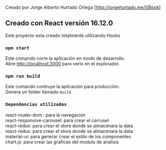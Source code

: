 Creado por Jorge Alberto Hurtado Ortega [http://jorgehurtado.me/](Book)

## Creado con React versión 16.12.0

Este proyecto esta creado totalmente utilizando Hooks

### `npm start`

Este comando corre la aplicación en modo de desarrollo.<br />
Abre [http://localhost:3000](http://localhost:3000) para verlo en el explorador.

### `npm run build`

Este comando contruye la aplicación para producción.<br />
Genera un folder llamado `build`

### `Dependencias utilizadas`

react-router-dom : para la navegación
<br />
react-responsive-carousel: para crear el carrusel
<br />
react-redux: para crear el store donde se almacenara la data
<br />
react-redux: para crear el store donde se almacenara la data
<br />
material-ui: para generar crear el estilo de los componentes
<br />
chart.js: para crear las graficas del modulo de analisis